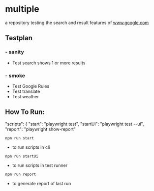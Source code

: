# multiple
a repository testing the search and result features of www.google.com

## Testplan

### - sanity
- Test search shows 1 or more results

### - smoke
- Test Google Rules
- Test translate
- Test weather

## How To Run:

  "scripts": {
    "start": "playwright test",
    "startUi": "playwright test --ui",
    "report":  "playwright show-report"

`npm run start`
- to run scripts in cli

`npm run startUi`
- to run scripts in test runner

`npm run report`
- to generate report of last run
